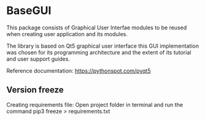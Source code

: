 # BaseGUI
This package consists of Graphical User Interfae modules
to be reused when creating user application and its modules.

The library is based on Qt5 graphical user interface
this GUI implementation was chosen for its programming architecture
and the extent of its tutorial and user support guides.

Reference documentation:
https://pythonspot.com/pyqt5


## Version freeze
Creating requirements file:
Open project folder in terminal and run the command
    pip3 freeze > requirements.txt


